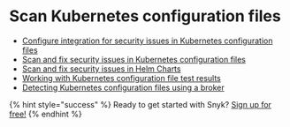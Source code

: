 # Scan Kubernetes configuration files

* [Configure integration for security issues in Kubernetes configuration files](configure-integration-for-security-issues-in-kubernetes-configuration-files.md)
* [Scan and fix security issues in Kubernetes configuration files](../scan-terraform-files/scan-and-fix-security-issues-in-terraform-files.md)
* [Scan and fix security issues in Helm Charts](../scan-terraform-files/scan-and-fix-security-issues-in-terraform-files.md)
* [Working with Kubernetes configuration file test results](working-with-kubernetes-configuration-file-test-results.md)
* [Detecting Kubernetes configuration files using a broker](../detecting-infrastructure-as-code-files-using-a-broker.md)

{% hint style="success" %}
Ready to get started with Snyk? [Sign up for free!](https://snyk.io/login?cta=sign-up&loc=footer&page=support_docs_page)
{% endhint %}

